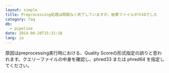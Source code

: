 ```yaml
---
layout: simple
title: Preprocessing処理は問題なく終了していますが、結果ファイルが０kbでした
category: faq
db:
  - pipeline
date: 2014-08-28T15:31:18
lang: ja
---
```




原因はpreprocessing実行時における、Quality Scoreの形式指定の誤りと思われます。クエリーファイルの中身を確認し、phred33 または phred64 を指定してください。